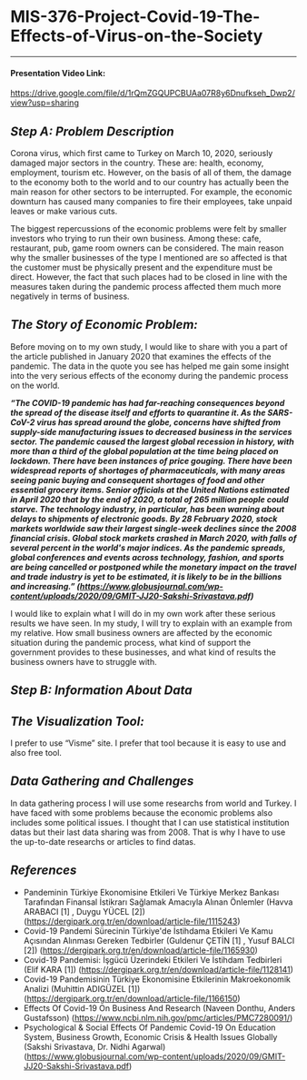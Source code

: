 # MIS-376-Project-Covid-19-The-Effects-of-Virus-on-the-Society
--------------------------------------------------------------------------------------------------------------------------------------------------------------------------------
#### Presentation Video Link:
https://drive.google.com/file/d/1rQmZGQUPCBUAa07R8y6Dnufkseh_Dwp2/view?usp=sharing

## *Step A: Problem Description*

Corona virus, which first came to Turkey on March 10, 2020, seriously damaged major sectors in the country. These are: health, economy, employment, tourism etc. However, on the basis of all of them, the damage to the economy both to the world and to our country has actually been the main reason for other sectors to be interrupted. For example, the economic downturn has caused many companies to fire their employees, take unpaid leaves or make various cuts.

The biggest repercussions of the economic problems were felt by smaller investors who trying to run their own business. Among these: cafe, restaurant, pub, game room owners can be considered. The main reason why the smaller businesses of the type I mentioned are so affected is that the customer must be physically present and the expenditure must be direct. However, the fact that such places had to be closed in line with the measures taken during the pandemic process affected them much more negatively in terms of business.

## *The Story of Economic Problem:*

Before moving on to my own study, I would like to share with you a part of the article published in January 2020 that examines the effects of the pandemic. The data in the quote you see has helped me gain some insight into the very serious effects of the economy during the pandemic process on the world.

***“The COVID-19 pandemic has had far-reaching consequences beyond the spread of the disease itself and efforts to quarantine it. As the SARS-CoV-2 virus has spread around the globe, concerns have shifted from supply-side manufacturing issues to decreased business in the services sector. The pandemic caused the largest global recession in history, with more than a third of the global population at the time being placed on lockdown. There have been instances of price gouging. There have been widespread reports of shortages of pharmaceuticals, with many areas seeing panic buying and consequent shortages of food and other essential grocery items. Senior officials at the United Nations estimated in April 2020 that by the end of 2020, a total of 265 million people could starve. The technology industry, in particular, has been warning about delays to shipments of electronic goods. By 28 February 2020, stock markets worldwide saw their largest single-week declines since the 2008 financial crisis. Global stock markets crashed in March 2020, with falls of several percent in the world's major indices. As the pandemic spreads, global conferences and events across technology, fashion, and sports are being cancelled or postponed while the monetary impact on the travel and trade industry is yet to be estimated, it is likely to be in the billions and increasing.” (https://www.globusjournal.com/wp-content/uploads/2020/09/GMIT-JJ20-Sakshi-Srivastava.pdf)***
    
I would like to explain what I will do in my own work after these serious results we have seen. In my study, I will try to explain with an example from my relative. How small business owners are affected by the economic situation during the pandemic process, what kind of support the government provides to these businesses, and what kind of results the business owners have to struggle with.

## *Step B: Information About Data*

## *The Visualization Tool:*

I prefer to use “Visme” site. I prefer that tool because it is easy to use and also free tool. 

## *Data Gathering and Challenges*

In data gathering process I will use some researchs from world and Turkey. I have faced with some problems because the economic problems also includes some political issues. I thought that I can use statistical institution datas but their last data sharing was from 2008. That is why I have to use the up-to-date researchs or articles to find datas.

## *References*

- Pandeminin Türkiye Ekonomisine Etkileri Ve Türkiye Merkez Bankası Tarafından Finansal İstikrarı Sağlamak Amacıyla Alınan Önlemler (Havva ARABACI [1] , Duygu YÜCEL [2]) (https://dergipark.org.tr/en/download/article-file/1115243)
- Covid-19 Pandemi Sürecinin Türkiye'de İstihdama Etkileri Ve Kamu Açısından Alınması Gereken Tedbirler (Guldenur ÇETİN [1] , Yusuf BALCI [2]) (https://dergipark.org.tr/en/download/article-file/1165930)
- Covid-19 Pandemisi: İşgücü Üzerindeki Etkileri Ve İstihdam Tedbirleri (Elif KARA [1]) (https://dergipark.org.tr/en/download/article-file/1128141)
- Covid-19 Pandemisinin Türkiye Ekonomisine Etkilerinin Makroekonomik Analizi (Muhittin ADIGÜZEL [1]) (https://dergipark.org.tr/en/download/article-file/1166150)
- Effects Of Covid-19 On Business And Research (Naveen Donthu, Anders Gustafsson) (https://www.ncbi.nlm.nih.gov/pmc/articles/PMC7280091/)
- Psychological & Social Effects Of Pandemic Covid-19 On Education System, Business Growth, Economic Crisis & Health Issues Globally (Sakshi Srivastava, Dr. Nidhi Agarwal) (https://www.globusjournal.com/wp-content/uploads/2020/09/GMIT-JJ20-Sakshi-Srivastava.pdf)

